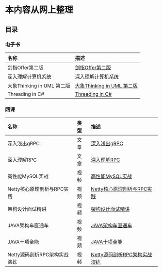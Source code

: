 # 本内容从网上整理

## 目录

### 电子书
| 名称      | 描述 |
| :---- | :--- |
| 剑指Offer第二版      | [剑指Offer第二版](https://github.com/taoonehacker/MayBeNotToday/tree/main/E-Book/%E5%89%91%E6%8C%87Offer%E7%AC%AC%E4%BA%8C%E7%89%88) |
| 深入理解计算机系统      | [深入理解计算机系统](https://github.com/taoonehacker/MayBeNotToday/tree/main/E-Book/%E6%B7%B1%E5%85%A5%E7%90%86%E8%A7%A3%E8%AE%A1%E7%AE%97%E6%9C%BA%E7%B3%BB%E7%BB%9F) |
| 大象Thinking in UML 第二版      | [大象Thinking in UML 第二版](https://github.com/taoonehacker/MayBeNotToday/tree/main/E-Book/%E5%A4%A7%E8%B1%A1Thinking%20in%20UML%E7%AC%AC%E4%BA%8C%E7%89%88) |
| Threading in C#      | [Threading in C#](https://github.com/taoonehacker/MayBeNotToday/tree/main/E-Book/%E5%A4%A7%E8%B1%A1Thinking%20in%20UML%E7%AC%AC%E4%BA%8C%E7%89%88) |



### 网课
| 名称      |类型      | 描述 |
| :---- |:---- | :--- |
| 深入浅出gRPC|文章| [深入浅出gRPC](https://github.com/taoonehacker/MayBeNotToday/tree/main/%E9%AB%98%E6%80%A7%E8%83%BDMySQL%E5%AE%9E%E6%88%98)|
| 深入理解RPC|文章| [深入理解RPC](https://github.com/taoonehacker/MayBeNotToday/tree/main/%E6%B7%B1%E5%85%A5%E7%90%86%E8%A7%A3RPC)|
| 高性能MySQL实战|视频| [高性能MySQL实战](https://github.com/taoonehacker/MayBeNotToday/tree/main/%E9%AB%98%E6%80%A7%E8%83%BDMySQL%E5%AE%9E%E6%88%98)|
|Netty核心原理剖析与RPC实践|视频|[Netty核心原理剖析与RPC实践](https://github.com/taoonehacker/MayBeNotToday/tree/main/Netty%E6%A0%B8%E5%BF%83%E5%8E%9F%E7%90%86%E5%89%96%E6%9E%90%E4%B8%8ERPC%E5%AE%9E%E8%B7%B5)|
|架构设计面试精讲|视频|[架构设计面试精讲](https://github.com/taoonehacker/MayBeNotToday/tree/main/%E6%9E%B6%E6%9E%84%E8%AE%BE%E8%AE%A1%E9%9D%A2%E8%AF%95%E7%B2%BE%E8%AE%B2)|
|JAVA架构车直通车|视频|[JAVA架构车直通车](https://github.com/taoonehacker/MayBeNotToday/tree/main/JAVA%E6%9E%B6%E6%9E%84%E5%B8%88%E7%9B%B4%E9%80%9A%E8%BD%A6)|
|JAVA十项全能|视频|[JAVA十项全能](https://github.com/taoonehacker/MayBeNotToday/tree/main/JAVA%E5%8D%81%E9%A1%B9%E5%85%A8%E8%83%BD)|
|Netty源码剖析RPC架构实战演练|视频|[Netty源码剖析RPC架构实战演练](https://github.com/taoonehacker/MayBeNotToday/tree/main/Netty%E6%BA%90%E7%A0%81%E5%89%96%E6%9E%90RPC%E6%9E%B6%E6%9E%84%E5%AE%9E%E6%88%98%E6%BC%94%E7%BB%83)|

